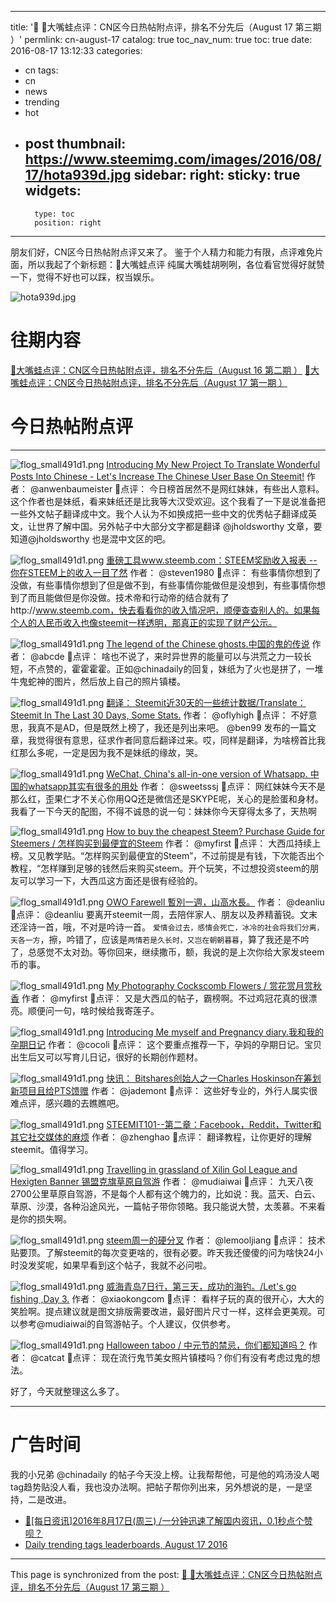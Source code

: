 
---
title: '📌 👾大嘴蛙点评：CN区今日热帖附点评，排名不分先后（August 17 第三期 ）'
permlink: cn-august-17
catalog: true
toc_nav_num: true
toc: true
date: 2016-08-17 13:12:33
categories:
- cn
tags:
- cn
- news
- trending
- hot
- post
thumbnail: https://www.steemimg.com/images/2016/08/17/hota939d.jpg
sidebar:
    right:
        sticky: true
widgets:
    -
        type: toc
        position: right
---


朋友们好，CN区今日热帖附点评又来了。
鉴于个人精力和能力有限，点评难免片面，所以我起了个新标题：👾大嘴蛙点评
纯属大嘴蛙胡咧咧，各位看官觉得好就赞一下，觉得不好也可以踩，权当娱乐。

![hota939d.jpg](https://www.steemimg.com/images/2016/08/17/hota939d.jpg)

# 往期内容
[👾大嘴蛙点评：CN区今日热帖附点评，排名不分先后（August 16 第二期 ）](https://steemit.com/cn/@oflyhigh/cn-august-16)
[👾大嘴蛙点评：CN区今日热帖附点评，排名不分先后（August 17 第一期 ）](https://steemit.com/cn/@oflyhigh/cn)


# 今日热帖附点评
****
![flog_small491d1.png](https://www.steemimg.com/images/2016/08/17/flog_small491d1.png)
[Introducing My New Project To Translate Wonderful Posts Into Chinese - Let's Increase The Chinese User Base On Steemit!](https://steemit.com/cn/@anwenbaumeister/introducing-my-new-project-to-translate-wonderful-posts-into-chinese-let-s-increase-the-chinese-user-base-on-steemit)
作者： @anwenbaumeister
👾点评： 今日榜首居然不是网红妹妹，有些出人意料。这个作者也是妹纸，看来妹纸还是比我等大汉受欢迎。这个我看了一下是说准备把一些外文帖子翻译成中文。我个人认为不如换成把一些中文的优秀帖子翻译成英文，让世界了解中国。另外帖子中大部分文字都是翻译 @jholdsworthy 文章，要知道@jholdsworthy 也是混中文区的吧。


![flog_small491d1.png](https://www.steemimg.com/images/2016/08/17/flog_small491d1.png)
[重磅工具www.steemb.com：STEEM奖励收入报表 -- 你在STEEM上的收入一目了然](https://steemit.com/cn/@steven1980/www-steemb-com-steem-steem)
作者： @steven1980
👾点评： 有些事情你想到了没做，有些事情你想到了但是做不到，有些事情你能做但是没想到，有些事情你想到了而且能做但是你没做。技术帝和行动帝的结合就有了http://www.steemb.com，快去看看你的收入情况吧，顺便查查别人的。如果每个人的人民币收入也像steemit一样透明，那真正的实现了财产公示。

![flog_small491d1.png](https://www.steemimg.com/images/2016/08/17/flog_small491d1.png)
[The legend of the Chinese ghosts.中国的鬼的传说](https://steemit.com/steemit/@abcde/the-legend-of-the-chinese-ghosts)
作者： @abcde
👾点评： 啥也不说了，来时异世界的能量可以与洪荒之力一较长短，不点赞的，霍霍霍霍。正如@chinadaily的回复，妹纸为了火也是拼了，一堆牛鬼蛇神的图片，然后放上自己的照片镇楼。



![flog_small491d1.png](https://www.steemimg.com/images/2016/08/17/flog_small491d1.png)
[翻译： Steemit近30天的一些统计数据/Translate：Steemit In The Last 30 Days, Some Stats.](https://steemit.com/steemit/@oflyhigh/steemit-30-translate-steemit-in-the-last-30-days-some-stats)
作者： @oflyhigh
👾点评： 不好意思，我真不是AD，但是既然上榜了，我还是列出来吧。 @ben99 发布的一篇文章，我觉得很有意思，征求作者同意后翻译过来。哎，同样是翻译，为啥榜首比我红那么多呢，一定是因为我不是妹纸的缘故，哭。


![flog_small491d1.png](https://www.steemimg.com/images/2016/08/17/flog_small491d1.png)
[WeChat, China's all-in-one version of Whatsapp. 中国的whatsapp其实有很多的用处](https://steemit.com/life/@sweetsssj/wechat-china-s-all-in-one-version-of-whatsapp-whatsapp)
作者： @sweetsssj
👾点评： 网红妹妹今天不是那么红，歪果仁才不关心你用QQ还是微信还是SKYPE呢，关心的是脸蛋和身材。我看了一下今天的配图，不得不诚恳的说一句：妹妹你今天穿得太多了，天热啊

![flog_small491d1.png](https://www.steemimg.com/images/2016/08/17/flog_small491d1.png)
[How to buy the cheapest Steem? Purchase Guide for Steemers / 怎样购买到最便宜的Steem](https://steemit.com/steemit/@myfirst/how-to-buy-the-cheapest-steem-purchase-guide-for-steemers-steem)
作者： @myfirst
👾点评： 大西瓜持续上榜。又见教学贴。“怎样购买到最便宜的Steem”，不过前提是有钱，下次能否出个教程，“怎样赚到足够的钱然后来购买steem。开个玩笑，不过想投资steem的朋友可以学习一下，大西瓜这方面还是很有经验的。

![flog_small491d1.png](https://www.steemimg.com/images/2016/08/17/flog_small491d1.png)
[OWO Farewell 暫別一週，山高水長。](https://steemit.com/cn/@deanliu/owo-farewell)
作者： @deanliu
👾点评： @deanliu 要离开steemit一周，去陪伴家人、朋友以及养精蓄锐。文末还淫诗一首，哦，不对是吟诗一首。
`爱情会过去，感情会死亡，冰冷的社会将我们分离，天各一方`，擦，吟错了，应该是`两情若是久长时，又岂在朝朝暮暮`，算了我还是不吟了，总感觉不太对劲。等你回来，继续撒币，额，我说的是上次你给大家发steem币的事。

![flog_small491d1.png](https://www.steemimg.com/images/2016/08/17/flog_small491d1.png)
[My Photography Cockscomb Flowers / 赏花赏月赏秋香](https://steemit.com/cn/@myfirst/my-photography-cockscomb-flowers)
作者： @myfirst
👾点评： 又是大西瓜的帖子，霸榜啊。不过鸡冠花真的很漂亮。顺便问一句，啥时候给我寄莲子。

![flog_small491d1.png](https://www.steemimg.com/images/2016/08/17/flog_small491d1.png)
[Introducing Me myself and Pregnancy diary.我和我的孕期日记](https://steemit.com/cn/@cocoli/introducing-me-myself-and-pregnancy-diary)
作者：  @cocoli
👾点评： 这个要重点推荐一下，孕妈的孕期日记。宝贝出生后又可以写育儿日记，很好的长期创作题材。

![flog_small491d1.png](https://www.steemimg.com/images/2016/08/17/flog_small491d1.png)
[快讯： Bitshares创始人之一Charles Hoskinson在筹划新项目且给PTS馈赠](https://steemit.com/cn/@jademont/bitshares-charles-hoskinson-pts)
作者： @jademont
👾点评： 这些好专业的，外行人属实很难点评，感兴趣的去瞧瞧吧。


![flog_small491d1.png](https://www.steemimg.com/images/2016/08/17/flog_small491d1.png)
[STEEMIT101--第二章：Facebook，Reddit，Twitter和其它社交媒体的麻烦](https://steemit.com/cn/@zhenghao/steemit101-facebook-reddit-twitter)
作者： @zhenghao
👾点评： 翻译教程，让你更好的理解steemit。值得学习。


![flog_small491d1.png](https://www.steemimg.com/images/2016/08/17/flog_small491d1.png)
[Travelling in grassland of Xilin Gol League and Hexigten Banner 锡盟克旗草原自驾游](https://steemit.com/travel/@mudiaiwai/travelling-in-grassland-of-xilin-gol-league-and-hexigten-banner)
作者： @mudiaiwai
👾点评： 九天八夜2700公里草原自驾游，不是每个人都有这个魄力的，比如说：我。蓝天、白云、草原、沙漠，各种沿途风光，一篇帖子带你领略。我只能说大赞，太羡慕。不来看是你的损失啊。

![flog_small491d1.png](https://www.steemimg.com/images/2016/08/17/flog_small491d1.png)
[steem周一的硬分叉](https://steemit.com/steemit/@lemooljiang/3pnukz-steem)
作者： @lemooljiang
👾点评： 技术贴要顶。了解steemit的每次变更啥的，很有必要。昨天我还傻傻的问为啥快24小时没发奖呢，如果早看到这个帖子，我就不必问啦。


![flog_small491d1.png](https://www.steemimg.com/images/2016/08/17/flog_small491d1.png)
[威海青岛7日行，第三天，成功的海钓。/Let's go fishing ,Day 3.](https://steemit.com/cn/@xiaokongcom/7-let-s-go-fishing-day-3)
作者：  @xiaokongcom
👾点评： 看样子玩的真的很开心，大大的笑脸啊。提点建议就是图文排版需要改进，最好图片尺寸一样，这样会更美观。可以参考@mudiaiwai的自驾游帖子。个人建议，仅供参考。

![flog_small491d1.png](https://www.steemimg.com/images/2016/08/17/flog_small491d1.png)
[Halloween taboo / 中元节的禁忌，你们都知道吗？](https://steemit.com/steemit/@catcat/halloween-taboo-cny)
作者：  @catcat
👾点评： 现在流行鬼节美女照片镇楼吗？你们有没有考虑过鬼的想法。

好了，今天就整理这么多了。
****
# 广告时间

我的小兄弟 @chinadaily 的帖子今天没上榜。让我帮帮他，可是他的鸡汤没人喝tag趋势贴没人看，我也没办法啊。把帖子帮你列出来，另外想说的是，一是坚持，二是改进。
* [📌[每日资讯]2016年8月17日(周三) /一分钟迅速了解国内资讯，0.1秒点个赞呗？](https://steemit.com/cn/@chinadaily/2016-8-17-0-1)
* [Daily trending tags leaderboards, August 17 2016](https://steemit.com/steem-stats/@chinadaily/daily-trending-tags-leaderboards-august-17-2016)

- - -

This page is synchronized from the post: [📌 👾大嘴蛙点评：CN区今日热帖附点评，排名不分先后（August 17 第三期 ）](https://steemit.com/@oflyhigh/cn-august-17)
